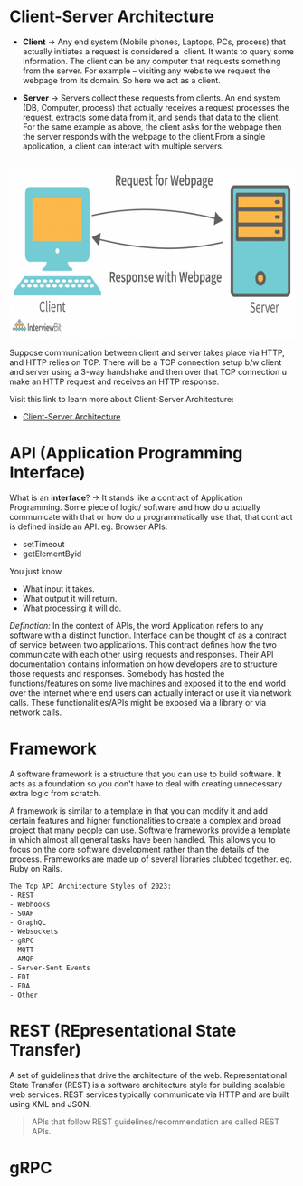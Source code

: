 # Client-Server Architecture

- **Client** -> Any end system (Mobile phones, Laptops, PCs, process) that actually initiates a request is considered a  client. It wants to query some information. The client can be any computer that requests something from the server. For example – visiting any website we request the webpage from its domain. So here we act as a client.

- **Server** -> Servers collect these requests from clients. An end system (DB, Computer, process) that actually receives a request processes the request, extracts some data from it, and sends that data to the client. For the same example as above, the client asks for the webpage then the server responds with the webpage to the client.From a single application, a client can interact with multiple servers.

</br>

<img src="./Screenshots/ss1.png"  width="550" height="300">

Suppose communication between client and server takes place via HTTP, and HTTP relies on TCP. There will be a TCP connection setup b/w client and server using a 3-way handshake and then over that TCP connection u make an HTTP request and receives an HTTP response.

Visit this link to learn more about Client-Server Architecture:
- [Client-Server Architecture](https://www.interviewbit.com/blog/client-server-architecture/)

# API (Application Programming Interface)

What is an **interface**? -> It stands like a contract of Application Programming. Some piece of logic/ software and how do u actually communicate with that or how do u programmatically use that, that contract is defined inside an API. eg. Browser APIs:
- setTimeout
- getElementByid

You just know 
- What input it takes.
- What output it will return.
- What processing it will do.

*Defination:*
In the context of APIs, the word Application refers to any software with a distinct function. Interface can be thought of as a contract of service between two applications. This contract defines how the two communicate with each other using requests and responses. Their API documentation contains information on how developers are to structure those requests and responses.
Somebody has hosted the functions/features on some live machines and exposed it to the end world over the internet where end users can actually interact or use it via network calls. These functionalities/APIs might be exposed via a library or via network calls.

# Framework

A software framework is a structure that you can use to build software. It acts as a foundation so you don't have to deal with creating unnecessary extra logic from scratch.

A framework is similar to a template in that you can modify it and add certain features and higher functionalities to create a complex and broad project that many people can use.
Software frameworks provide a template in which almost all general tasks have been handled. This allows you to focus on the core software development rather than the details of the process. Frameworks are made up of several libraries clubbed together. eg. Ruby on Rails.

```
The Top API Architecture Styles of 2023:
- REST 
- Webhooks
- SOAP 
- GraphQL 
- Websockets
- gRPC 
- MQTT 
- AMQP 
- Server-Sent Events 
- EDI 
- EDA 
- Other 
```

# REST (REpresentational State Transfer)

A set of guidelines that drive the architecture of the web. Representational State Transfer (REST) is a software architecture style for building scalable web services. REST services typically communicate via HTTP and are built using XML and JSON. 
>APIs that follow REST guidelines/recommendation are called REST APIs.

# gRPC

